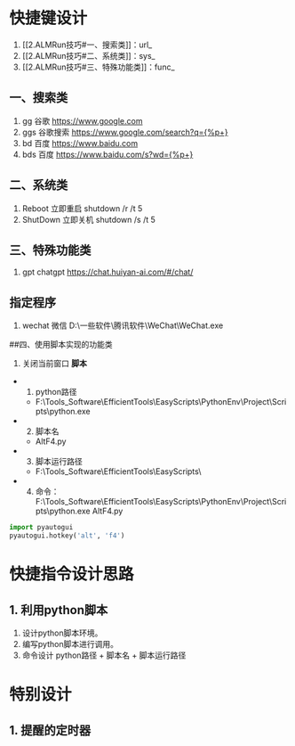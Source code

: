 
# 快捷键设计

1. [[2.ALMRun技巧#一、搜索类]]：url_
2. [[2.ALMRun技巧#二、系统类]]：sys_
3. [[2.ALMRun技巧#三、特殊功能类]]：func_

## 一、搜索类

1. gg 谷歌 https://www.google.com
2. ggs 谷歌搜索 https://www.google.com/search?q={%p+}
3. bd 百度 https://www.baidu.com
4. bds 百度 https://www.baidu.com/s?wd={%p+}

## 二、系统类
1. Reboot 立即重启 shutdown /r /t 5
2. ShutDown 立即关机 shutdown /s /t 5

## 三、特殊功能类
1. gpt chatgpt https://chat.huiyan-ai.com/#/chat/

## 指定程序
1. wechat 微信 D:\一些软件\腾讯软件\WeChat\WeChat.exe


##四、使用脚本实现的功能类
1. 关闭当前窗口
  **脚本**
  - 1. python路径
    - F:\Tools_Software\EfficientTools\EasyScripts\PythonEnv\Project\Scripts\python.exe
  - 2. 脚本名
    - AltF4.py
  - 3. 脚本运行路径
    - F:\Tools_Software\EfficientTools\EasyScripts\
  - 4. 命令：F:\Tools_Software\EfficientTools\EasyScripts\PythonEnv\Project\Scripts\python.exe AltF4.py

```python
import pyautogui
pyautogui.hotkey('alt', 'f4')
```

# 快捷指令设计思路

## 1. 利用python脚本
1. 设计python脚本环境。
2. 编写python脚本进行调用。
3. 命令设计
  python路径 + 脚本名 + 脚本运行路径




# 特别设计
## 1. 提醒的定时器



